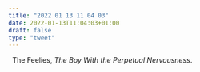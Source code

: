 ```yaml
---
title: "2022 01 13 11 04 03"
date: 2022-01-13T11:04:03+01:00
draft: false
type: "tweet"
---
```

<a href="" class="iconfont icon-music" title="rss"></a> &nbsp; The Feelies, *The Boy With the Perpetual Nervousness*.
